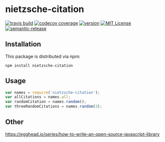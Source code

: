 # nietzsche-citation


[![travis build](https://img.shields.io/travis/amplituda/nietzsche-citation.svg?style=flat-square)](https://travis-ci.org/amplituda/nietzsche-citation)
[![codecov coverage](https://img.shields.io/codecov/c/github/amplituda/nietzsche-citation.svg?style=flat-square)](https://codecov.io/github/amplituda/nietzsche-citation)
[![version](https://img.shields.io/npm/v/nietzsche-citation.svg?style=flat-square)](http://npm.im/nietzsche-citation)
[![MIT License](https://img.shields.io/npm/l/nietzsche-citation.svg?style=flat-square)](http://opensource.org/licenses/MIT)
[![semantic-release](https://img.shields.io/badge/%20%20%F0%9F%93%A6%F0%9F%9A%80-semantic--release-e10079.svg?style=flat-square)](https://github.com/semantic-release/semantic-release)


## Installation

This package is distributed via npm:

```
npm install nietzsche-citation
```

## Usage

```javascript
var names = require('nietzsche-citation');
var allCitations = names.all;
var randomCitation = names.random();
var threeRandomCitations = names.random(3);
```

## Other

https://egghead.io/series/how-to-write-an-open-source-javascript-library
